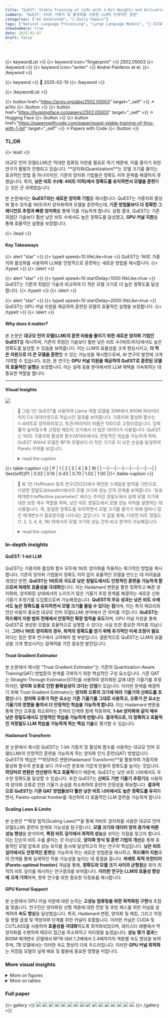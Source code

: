 ```yaml
---
title: "QuEST: Stable Training of LLMs with 1-Bit Weights and Activations"
summary: "QuEST: 1비트 가중치 및 활성화를 사용한 LLM의 안정적인 훈련"
categories: ["AI Generated", "🤗 Daily Papers"]
tags: ["Natural Language Processing", "Large Language Models", "🏢 ISTA",]
showSummary: true
date: 2025-02-07
draft: false
---
```


<br>

{{< keywordList >}}
{{< keyword icon="fingerprint" >}} 2502.05003 {{< /keyword >}}
{{< keyword icon="writer" >}} Andrei Panferov et el. {{< /keyword >}}
 
{{< keyword >}} 🤗 2025-02-10 {{< /keyword >}}
 
{{< /keywordList >}}

{{< button href="https://arxiv.org/abs/2502.05003" target="_self" >}}
↗ arXiv
{{< /button >}}
{{< button href="https://huggingface.co/papers/2502.05003" target="_self" >}}
↗ Hugging Face
{{< /button >}}
{{< button href="https://paperswithcode.com/paper/quest-stable-training-of-llms-with-1-bit" target="_self" >}}
↗ Papers with Code
{{< /button >}}




### TL;DR


{{< lead >}}

대규모 언어 모델(LLM)은 막대한 컴퓨팅 자원을 필요로 하기 때문에, 이를 줄이기 위한 연구가 활발히 진행되고 있습니다.  **양자화(Quantization)**는 모델 크기를 줄이는 효과적인 방법 중 하나이지만, 기존의 양자화 기법들은 정확도 저하 문제를 해결하지 못했습니다. 특히, **낮은 비트 수(예: 4비트 이하)에서 정확도를 유지하면서 모델을 훈련**하는 것은 큰 과제였습니다. 

본 논문에서는 **QuEST라는 새로운 양자화 기법**을 제시합니다. QuEST는 가중치와 활성화 함수 모두를 1비트까지 양자화하여 모델을 훈련하는데,  **기존 방법들보다 더 정확한 그래디언트 추정과 빠른 양자화**를 통해 이를 가능하게 합니다.  실험 결과, QuEST는 기존 최첨단 기술보다 훨씬 낮은 비트 수에서도 높은 정확도를 달성했고, **GPU 커널 지원**을 통해 효율적인 실행을 보장합니다.

{{< /lead >}}


#### Key Takeaways

{{< alert "star" >}}
{{< typeit speed=10 lifeLike=true >}} QuEST는 1비트 가중치와 활성화를 사용하여 LLM을 안정적으로 훈련하는 새로운 방법을 제시합니다. {{< /typeit >}}
{{< /alert >}}

{{< alert "star" >}}
{{< typeit speed=10 startDelay=1000 lifeLike=true >}} QuEST는 기존의 최첨단 기술과 비교하여 더 적은 모델 크기로 더 높은 정확도를 달성합니다. {{< /typeit >}}
{{< /alert >}}

{{< alert "star" >}}
{{< typeit speed=10 startDelay=2000 lifeLike=true >}} QuEST는 GPU 커널 지원을 제공하여 훈련된 모델의 효율적인 실행을 보장합니다. {{< /typeit >}}
{{< /alert >}}

#### Why does it matter?
본 논문은 **대규모 언어 모델(LLM)의 훈련 비용을 줄이기 위한 새로운 양자화 기법인 QuEST**를 제시하여, 기존의 최첨단 기술보다 훨씬 낮은 비트 수(1비트까지)에서도 높은 정확도를 달성할 수 있음을 보여줍니다.  이는 LLM의 효율성을 크게 향상시키고, **더 적은 자원으로 더 큰 모델을 훈련**할 수 있는 가능성을 제시함으로써, AI 연구의 발전에 크게 기여할 수 있습니다. 또한, 본 연구는 **GPU 커널 지원을 제공하여 QuEST로 훈련된 모델의 효율적인 실행**을 보장합니다. 이는 실제 응용 분야에서의 LLM 채택을 가속화하는 데 중요한 역할을 합니다.

------
#### Visual Insights



![](https://arxiv.org/html/2502.05003/x1.png)

> 🔼 그림 1은 QuEST를 사용하여 Llama 계열 모델을 30M에서 800M 파라미터까지 C4 데이터셋으로 학습시킨 결과를 보여줍니다. 가중치와 활성화 함수는 1~4비트로 양자화되었고, 토큰/파라미터 비율은 100으로 고정되었습니다. 압축률이 높아질수록 고정된 메모리 크기에서 더 많은 데이터가 사용됩니다. QuEST는 1비트 가중치와 활성화 함수(W1A1)에서도 안정적인 학습을 가능하게 하며, QuEST W4A4 모델은 BF16 모델보다 더 작은 크기로 더 낮은 손실을 달성하여 Pareto 우위를 보입니다.
> <details>
> <summary>read the caption</summary>
> Figure 1: The scaling law induced by QuEST when training Llama-family models from 30 to 800M parameters on C4, with quantized weights and activations from 1 to 4 bits, in the 100 tokens/parameter regime (higher compression uses proportionally more data at fixed memory). QuEST allows for stable training at 1-bit weights and activations (W1A1), and the QuEST W4A4 model is Pareto-dominant relative to BF16, with lower loss at lower size.
> </details>





{{< table-caption >}}
| P | 1 | 2 | 3 | 4 | 8 | 16 |
|---|---|---|---|---|---|---|
| \text{eff}(P) | 0.02 | 0.16 | 0.43 | 0.70 | 1.02 | 1.00 |{{< /table-caption >}}

> 🔼 표 1은 Hoffmann 등의 연구(2022)에서 제안된 스케일링 법칙을 기반으로, 다양한 정밀도(bitwidth)에서의 모델 크기와 성능 간의 관계를 보여줍니다.  '유효 매개변수(effective parameter)' 배수는 주어진 정밀도에서 실제 모델 크기에 대한 보정 계수 역할을 하며,  낮은 비트 정밀도에서 모델 성능 저하를 설명하는 데 사용됩니다.  즉, 동일한 정확도를 유지하면서 모델 크기를 줄이기 위해 얼마나 많은 매개변수가 필요한지를 나타내는 값입니다.  이 값을 통해,  다양한 비트 정밀도(1, 2, 3, 4, 8, 16) 하에서의 모델 크기와 성능 간의 비교 분석이 가능해집니다.
> <details>
> <summary>read the caption</summary>
> Table 1: Fitted scaling-law “effective parameter” multipliers.
> </details>





### In-depth insights


#### QuEST: 1-bit LLM
QuEST는 가중치와 활성화 함수 모두에 1비트 양자화를 적용하는 획기적인 방법을 제시합니다. 기존의 양자화 기법들이 정확도 저하 없이 효율적인 모델을 만드는 데 어려움을 겪었던 반면, **QuEST는 1비트의 극도로 낮은 정밀도에서도 안정적인 훈련을 가능하게 함으로써 파레토 효율성을 극대화**합니다. 이는 Hadamard 변환을 통한 정확하고 빠른 양자화와, 양자화된 상태에서의 노이즈가 많은 기울기 추정 문제를 해결하는 새로운 신뢰 기울기 추정기를 도입함으로써 가능해졌습니다.  **QuEST의 주요 성과는 낮은 비트 수에서도 높은 정확도를 유지하면서 모델 크기를 줄일 수 있다는 점**이며, 이는 특히 메모리와 연산 비용이 중요한 대규모 언어 모델(LLM) 분야에서 큰 의미를 가집니다.  **QuEST는 하드웨어 지원 범위 전체에서 안정적인 확장 법칙을 유도**하며,  GPU 커널 지원을 통해 QuEST로 생성된 모델을 효율적으로 실행할 수 있다는 사실 또한 중요한 의미를 지닙니다.  **그러나 1비트 양자화의 경우, 최적의 정확도를 얻기 위해 추가적인 미세 조정이 필요**하다는 점은  향후 연구에서 고려해야 할 부분입니다.  결론적으로 QuEST는 LLM의 효율성을 크게 향상시키는 잠재력을 가진 중요한 발전입니다.

#### Trust Gradient Estimator
본 논문에서 제시된 "Trust Gradient Estimator"는 기존의 Quantization-Aware Training(QAT) 방법론의 한계를 극복하기 위한 핵심적인 구성 요소입니다.  기존 QAT는 Straight-Through Estimator(STE)를 사용하여 양자화된 값에 대한 기울기를 추정하지만, **양자화 오류로 인한 불확실성이 크다는 단점**이 있습니다.  이러한 문제를 해결하기 위해 Trust Gradient Estimator는 **양자화 오류의 크기에 따라 기울기의 신뢰도를 조정**합니다.  **양자화 오류가 작은 요소는 기존 기울기를 그대로 사용하고, 오류가 큰 요소는 기울기의 영향을 줄여서 더 안정적인 학습을 가능하게 합니다.**  이는 Hadamard 변환을 통해 연산 오류를 최소화하는 전처리 단계와 함께 작동하여, **1-bit 양자화와 같이 매우 낮은 정밀도에서도 안정적인 학습을 가능하게 만듭니다.**  **결과적으로, 더 정확하고 효율적인 저정밀도 LLM 학습을 가능하게 하는 핵심 기술**로 평가할 수 있습니다.

#### Hadamard Transform
본 논문에서 제시된 QuEST는 1-bit 가중치 및 활성화 함수를 사용하는 대규모 언어 모델(LLM)의 안정적인 훈련을 가능하게 하는 양자화 인식 훈련(QAT) 방법입니다. QuEST의 핵심은 **하당마르 변환(Hadamard Transform)**을 활용하여 가중치와 활성화 함수의 분포를 보다 가우시안 분포에 가깝게 만들어 정확도를 높이는 것입니다.  **하당마르 변환은 연산량이 적고 효율적**이기 때문에, QuEST는 낮은 비트 너비에서도 우수한 정확도를 달성할 수 있습니다.  또한 QuEST는 **신뢰도 기반 기울기 추정기**를 사용하여 양자화 오류로 인한 기울기 손실을 최소화하여 훈련의 안정성을 확보합니다.  **결과적으로 QuEST는 기존 QAT 방법들보다 훨씬 낮은 비트 너비에서도 높은 정확도를 유지**하면서, Pareto-optimal frontier를 개선하여 더 효율적인 LLM 훈련을 가능하게 합니다.

#### Scaling Laws & Limits
본 논문은 **확장 법칙(Scaling Laws)**을 통해 저비트 양자화를 사용한 대규모 언어 모델(LLM) 훈련의 한계와 가능성을 탐구합니다.  **모델 크기와 데이터 양의 증가에 따른 성능 향상**을 분석하며,  **특정 비트 깊이에서 최적의 성능**을 보이는 지점을 찾고자 합니다.  이는 단순히 비트 수를 줄이는 것 이상으로, **양자화 방식 및 훈련 기법의 개선**을 통해 효율적인 모델 압축과 성능 유지를 동시에 달성하고자 하는 연구의 핵심입니다.  **낮은 비트 깊이에서도 안정적인 훈련**을 가능하게 하는 새로운 방법론을 제시하고, **하드웨어 지원**과의 연계를 통해 실제적인 적용 가능성을 높이는 데 중점을 둡니다.  **파레토 최적 프런티어(Pareto-optimal frontier)** 개념을 통해, **정확도와 모델 크기 사이의 균형점**을 찾아 최적의 비트 깊이를 제시하는 연구결과를 보여줍니다.  **이러한 연구는 LLM의 효율성 향상에 크게 기여**하며, 향후 연구를 위한 중요한 이정표를 제시합니다.

#### GPU Kernel Support
본 논문에서 GPU 커널 지원에 대한 논의는 **고성능 컴퓨팅을 위한 최적화된 구현**에 초점을 맞춥니다.  연구진은 양자화된 선형 계층에 대한 전방 및 후방 패스를 위한 커널을 설계하여 **속도 향상**을 달성했습니다. 특히, Hadamard 변환, 양자화 및 패킹, 그리고 저정밀 행렬 곱셈 및 역양자화 단계를 위한 커널이 포함됩니다. 이러한 커널은 CUDA 및 CUTLASS를 사용하여 **효율성을 극대화**하도록 최적화되었으며, 레지스터 레벨에서 역양자화를 수행하여 메모리 접근을 최소화하고 처리량을 높였습니다.  **성능 평가 결과**는 800M 매개변수 모델에서 BF16 대비 1.2배에서 2.4배까지의 계층별 속도 향상을 보여주며, 7B 모델에서는 이러한 속도 향상이 더욱 두드러집니다.  이러한 **GPU 커널 최적화**는 저정밀 모델의 실제 배포 및 활용에 중요한 영향을 미칩니다.


### More visual insights

<details>
<summary>More on figures
</summary>


![](https://arxiv.org/html/2502.05003/x2.png)

> 🔼 그림 2는 8비트 정밀도로 27억 개의 토큰을 학습시킨 후 3천만 매개변수 Llama 모델에 대한 기울기 정렬 비교를 보여줍니다.  세 가지 다른 기울기 추정 방법(Hadamard 변환이 있는 QuEST의 신뢰 추정기, Hadamard 변환이 없는 QuEST의 신뢰 추정기, STE)을 사용하여 각 변환기 블록 이후의 활성화에 대한 중간 기울기를 계산합니다. 활성화 양자화를 비활성화하고 '참' 기울기를 계산하여 그래디언트 정렬(코사인 유사도)을 계산합니다. 높은 유사도는 추정기가 전체 정밀도에 가까운 고품질 기울기를 생성함을 나타냅니다.  QuEST의 신뢰 추정기(Hadamard 변환 포함 및 미포함)는 깊이가 증가함에 따라 매우 높고 일관된 정렬(0.8 이상)을 보여주는 반면, STE는 정렬이 낮고 분산이 큽니다.  이는 QuEST의 신뢰 추정기가 더 나은 기울기 추정을 제공함을 시사합니다.
> <details>
> <summary>read the caption</summary>
> Figure 2: Gradient alignment comparison for a 30M Llama model after training on 2.7B tokens in 8-bit precision.
> </details>



![](https://arxiv.org/html/2502.05003/x3.png)

> 🔼 그림 3은 30M 크기의 모델을 대상으로, QuEST와 성능이 조정된 LSQ 방법을 사용하여 여러 비트 너비에서의 perplexity(PPL)를 비교한 결과를 보여줍니다. QuEST는 일관되게 더 낮은 PPL 값을 나타내며, 압축률이 높아질수록 그 차이가 더욱 커지는 것을 확인할 수 있습니다. 즉, QuEST는 모델 크기 감소에 따른 정확도 저하를 효과적으로 완화한다는 것을 의미합니다.
> <details>
> <summary>read the caption</summary>
> Figure 3: Perplexity (PPL) across bit-widths with QuEST vs. a tuned variant of LSQ on a 30M model. QuEST leads to consistently lower PPL, with the advantage growing with compression.
> </details>



![](https://arxiv.org/html/2502.05003/x4.png)

> 🔼 그림 4는 다양한 수치적 정밀도(P)와 형식(INT, FP, INT+sparse)에 대해 분석에서 도출된 효율성 계수 eff(P)/P를 보여줍니다.  효율성 계수는 모델 크기 대비 성능을 나타내는 지표이며, 값이 클수록 효율적임을 의미합니다.  그림은 INT4가 하드웨어에서 지원하는 형식 중 가장 높은 효율성을 보임을 시사합니다.  즉, INT4를 사용하여 모델을 훈련시키는 것이 다른 형식보다 메모리 사용량 대비 더 나은 정확도를 제공한다는 것을 의미합니다.  이러한 효율성 향상은 메모리 사용량을 줄이고 훈련 속도를 높이는 데 기여할 수 있습니다.
> <details>
> <summary>read the caption</summary>
> Figure 4: Illustration of the efficiency factors eff⁢(P)/Peff𝑃𝑃\text{eff}(P)/Peff ( italic_P ) / italic_P, arising from our analysis, for different numerical precisions P𝑃Pitalic_P and formats (INT, FP, INT+sparse). Higher is better. INT4 appears to have the highest efficiency among hardware-supported formats.
> </details>



![](https://arxiv.org/html/2502.05003/x5.png)

> 🔼 그림 5는 QuEST의 추가적인 확장성 법칙들을 보여줍니다. (a)는 4비트 정밀도에서 INT, FP, INT+Sparse 형식들을 비교하고, (b)는 가중치만 양자화했을 때의 확장성 법칙들을 보여주는 데, 여기서 2비트가 파레토 최적임을 보여줍니다. (c)는 신뢰도 추정이 Hadamard 정규화로부터 상당한 이점을 얻는다는 것을 보여줍니다.  즉, QuEST가 다양한 양자화 방식과 모델 크기에 대해 안정적인 성능을 보임을 시각적으로 나타냅니다.  INT와 FP, 그리고 INT+Sparse 비교는 모델 크기 대비 정확도 측면에서 QuEST의 효율성을,  가중치 양자화만의 결과는 양자화 비트 수를 줄일 때 QuEST의 성능을, Hadamard 정규화의 효과는 QuEST의 핵심 알고리즘 성능을 각각 보여줍니다.
> <details>
> <summary>read the caption</summary>
> Figure 5: Additional scaling laws induced by QuEST: (a, left) compares INT, FP, and INT+sparse formats at 4-bit precision, (b, middle) shows the scaling laws for weight-only quantization, where 2-bit appears to be Pareto-dominant, while (c, right) shows that trust estimation benefits significantly from Hadamard normalization.
> </details>



![](https://arxiv.org/html/2502.05003/x6.png)

> 🔼 그림 6은 단일 RTX 4090 GPU에서 QuEST INT4와 BF16의 계층별 속도 향상을 보여줍니다. 결과에는 QuEST의 양자화/역양자화 비용과 Hadamard 변환 비용(주황색 막대)이 포함되어 있습니다. 훈련된 8억 매개변수 QuEST 4비트 모델과 비례하는 70억 매개변수 모델의 추론 속도 향상 결과를 제시합니다. 그림은 각 계층의 연산에 대한 속도 향상을 보여주며, Hadamard 변환의 영향과 양자화/역양자화에 드는 오버헤드까지 고려한 결과임을 보여줍니다. 또한, 8억 매개변수 모델뿐 아니라, 70억 매개변수 모델에 대한 추론 속도 향상 결과도 함께 제시하여 모델 크기의 영향까지 고려한 분석을 제공합니다.
> <details>
> <summary>read the caption</summary>
> Figure 6: Per-layer speedups for QuEST INT4 vs BF16, on a single RTX 4090 GPU. The results take into account quantization/dequantization costs for QuEST, and include the cost of the Hadamard transform (orange bar). We present results for the 800M 4-bit QuEST model we trained, as well as inference speedups for a proportional 7B-parameter model.
> </details>



![](https://arxiv.org/html/2502.05003/x7.png)

> 🔼 그림 7은 단일 RTX 4090 GPU에서 8억 개 매개변수 모델을 사용하여 다양한 배치 크기에 따른 QuEST INT4와 BF16의 종단 간 사전 채우기 속도 향상을 보여줍니다. QuEST는 계산 작업이 더 많은 큰 배치 크기에서 더 효과적입니다.
> <details>
> <summary>read the caption</summary>
> Figure 7: End-to-end prefill speedups for QuEST INT4 vs BF16, across different batch sizes, using the 800M parameter model on a single RTX 4090 GPU. As expected, QuEST is most effective for larger batch sizes, where the workload is more compute-bound.
> </details>



![](https://arxiv.org/html/2502.05003/x8.png)

> 🔼 그림 8은 QuEST를 사용하여 학습된 30M 모델에 대한 학습 반복 횟수의 함수로서, Mα∗=0M_{'{α}^{*}'=0}인 가중치의 비율을 보여줍니다.  이 그림은 Hadamard 변환(HT)의 유무에 따른 가중치 마스크의 변화를 보여주는 시각적 자료입니다.  HT를 적용하지 않았을 때는 예상보다 훨씬 많은 가중치가 마스크 처리되었고, 그 비율이 학습이 진행됨에 따라 일정하지 않았음을 보여줍니다. 반면 HT를 적용했을 때는 마스크된 가중치의 비율이 예상치에 더 가까웠고, 훨씬 안정적으로 변화함을 보여줍니다. 이는 HT가 QuEST의 가중치 마스크 효율성을 향상시킨다는 것을 시각적으로 증명합니다.
> <details>
> <summary>read the caption</summary>
> Figure 8: Fraction of weights for which Mα∗=0subscript𝑀superscript𝛼0M_{\alpha^{*}}=0italic_M start_POSTSUBSCRIPT italic_α start_POSTSUPERSCRIPT ∗ end_POSTSUPERSCRIPT end_POSTSUBSCRIPT = 0 as a function of number of training iterations for a 30M model trained with QuEST.
> </details>



![](https://arxiv.org/html/2502.05003/x9.png)

> 🔼 그림 9는 QuEST W8A8을 사용하여 학습된 30M 모델에서 이전 반복에서 새로운 반복으로 유지되는 마스크된 값의 비율을 보여줍니다.  이 그림은 Hadamard 변환의 효과를 보여주기 위해,  Hadamard 변환을 사용한 경우와 사용하지 않은 경우 두 가지 상황을 비교하여 나타냅니다.  각 셀은 특정 이전 반복에서 마스크된 값 중 얼마나 많은 비율이 나중 반복에서도 마스크된 상태로 남아있는지를 보여주는 백분율을 나타냅니다. 이를 통해 Hadamard 변환이 마스크의 지속성에 미치는 영향, 즉 마스크된 값의 안정성을 정량적으로 평가할 수 있습니다.  Hadamard 변환이 적용된 경우 마스크된 값의 지속성이 감소하는 것을 확인할 수 있습니다.
> <details>
> <summary>read the caption</summary>
> Figure 9: Fraction of masked values retained from an old iteration to a new iteration for a 30M model trained with QuEST W8A8.
> </details>



![](https://arxiv.org/html/2502.05003/x10.png)

> 🔼 그림 10은 3000만 매개변수를 가진 모델의 사전 훈련에서 외부 신뢰 스케일링 계수(s)가 QuEST 성능에 미치는 영향을 보여줍니다. QuEST는 신뢰 기반 기울기 추정기를 사용하는 양자화 인식 훈련(QAT) 방법입니다. 이 그래프는 다양한 s 값에 따른 검증 손실을 나타내어 최적의 s 값을 결정하는 데 도움이 됩니다.  외부 신뢰 스케일링 계수는 양자화 오차가 큰 항목에 대한 기울기 업데이트의 중요도를 조절하는 데 사용됩니다.
> <details>
> <summary>read the caption</summary>
> Figure 10: Performance of QuEST as a function of the outer trust scaling factor s𝑠sitalic_s for a 30M model pretraining.
> </details>



![](https://arxiv.org/html/2502.05003/x11.png)

> 🔼 그림 11은 30M 매개변수 모델을 3B 토큰으로 W4A4 비트 너비로 학습시킨 결과에 대한 손실 곡선을 보여줍니다. QuEST, LSQ, PACT, BF16 네 가지 방법을 비교 분석했습니다. (a) 전체 학습 손실 곡선을 보여주는 그래프에서는 QuEST가 BF16과 유사하게 학습이 잘 되는 반면 LSQ보다 성능이 훨씬 우수하고, PACT는 손실이 매우 커서 학습이 제대로 되지 않음을 보여줍니다. (b) 1000번의 반복 이후 학습 단계를 확대하여 보여주는 그래프에서는 QuEST가 LSQ보다 훨씬 낮은 손실 값을 유지하며 학습 전 과정에서 안정적이고 정확한 결과를 얻음을 보여줍니다.
> <details>
> <summary>read the caption</summary>
> Figure 11: Training loss curves for a 30M model trained on 3B tokens with W4A4 bitwidth, comparing QuEST (ours), LSQ, PACT, and BF16. (a) Full training loss curves, showing that QuEST closely follows BF16 and consistently outperforms LSQ, while PACT struggles with high loss. (b) Zoomed-in view of training steps after 1000, excluding PACT for clarity, highlighting that QuEST maintains a lower loss than LSQ throughout training.
> </details>



![](https://arxiv.org/html/2502.05003/x12.png)

> 🔼 그림 12는 30M 매개변수 모델에 대해 4비트 가중치와 활성화 함수를 사용하여 데이터셋의 10%로 학습시킨 PACT에 대한 하이퍼파라미터 검색 결과를 보여줍니다. 검색은 학습률 스케일링(LR Scale)과 알파 가중치 감쇠에 대한 다양한 값을 탐색하며, 검증 손실은 색상 기울기로 표시됩니다. 검증 손실이 더 낮을수록(어두운 색상) 더 나은 구성을 나타냅니다.  이 그림은 학습률 스케일링과 가중치 감쇠의 최적 조합을 찾는 과정을 시각적으로 보여줍니다.
> <details>
> <summary>read the caption</summary>
> Figure 12: Hyperparameter search for PACT on a 30M parameter model with 4-bit weights and activations, trained on 10% of the dataset. The search explores different values for learning rate scaling (LR Scale) and alpha weight decay, with validation loss indicated by the color gradient. Lower validation loss (darker colors) corresponds to better configurations.
> </details>



![](https://arxiv.org/html/2502.05003/extracted/6183871/figures/PACT-hparam-search.png)

> 🔼 그림 13은 토큰/파라미터 비율이 {25, 50, 100}인 3비트 및 4비트 QuEST에 대한 스케일링 법칙 (5)의 적합 결과를 보여줍니다. 이 그림은 모델 크기가 증가함에 따라 손실이 어떻게 변하는지를 보여주는 그래프로, QuEST의 성능을 다양한 모델 크기에서 평가하는 데 도움이 됩니다. 특히, 토큰/파라미터 비율을 변화시키면서 3비트와 4비트 QuEST의 스케일링 법칙을 비교 분석하여 어떤 비율에서 더 나은 성능을 보이는지 확인하는 데 사용됩니다.
> <details>
> <summary>read the caption</summary>
> Figure 13: Scaling law (5) fit for 3 and 4 bit QuEST with tokens/parameters ratios in {25,50,100}2550100\{25,50,100\}{ 25 , 50 , 100 }.
> </details>



![](https://arxiv.org/html/2502.05003/x13.png)

> 🔼 그림 14는 고정된 모델 메모리 용량에서 토큰-파라미터 비율의 함수로서 다양한 QuEST 정밀도의 성능을 보여줍니다. 이 그래프는 모델 크기가 증가함에 따라(1.6GB, 6.4GB, 14GB, 140GB) 4비트 정밀도가 최적점에 도달하는 시점이 어떻게 변하는지 보여줍니다. 회색선은 4비트 최적성 임계값을 나타냅니다.  즉, 특정 모델 크기에서 토큰-파라미터 비율이 증가하면 특정 시점부터 4비트가 가장 좋은 성능을 보임을 시각적으로 보여주는 그림입니다.
> <details>
> <summary>read the caption</summary>
> Figure 14: Different QuEST precision performance as a function of tokens-to-parameters ratio at a fixed model memory footprint. The gray line indicates a 4-bit optimality threshold.
> </details>



</details>




<details>
<summary>More on tables
</summary>


{{< table-caption >}}
| Model | HellaSWAG Accuracy (%) ↑ |
|---|---| 
| BF16 (800M, 80B tokens) | 39.52 |
| QuEST 4-bit (800M, 80B tokens) | 39.22 |{{< /table-caption >}}
> 🔼 본 표는 QuEST를 사용하여 훈련된 4비트 정밀도 모델과 BF16(반정밀도 부동소수점) 모델의 HellaSWAG(Hellaciously SWAG) 벤치마크에 대한 제로샷 평가 결과를 보여줍니다. HellaSWAG는 상식 추론 능력을 평가하는 벤치마크입니다. 두 모델 모두 800M 파라미터로 80B 토큰으로 훈련되었으며, 결과는 거의 동일합니다.  이는 QuEST를 사용한 훈련이 정확도 손실 없이 정밀도와 계산 비용을 크게 줄일 수 있음을 보여줍니다.
> <details>
> <summary>read the caption</summary>
> Table 2: Zero-shot evaluation on HellaSWAG comparing QuEST 4-bit to its BF16 counterpart. The results are nearly identical, confirming that training with QuEST is lossless.
> </details>

{{< table-caption >}}
| Model size | 30M | 50M | 100M | 200M | 430M | 800M |
|---|---|---|---|---|---|---|
| Num. Blocks | 6 | 7 | 8 | 10 | 13 | 16 |
| Hidden Size | 640 | 768 | 1024 | 1280 | 1664 | 2048 |
| Num. Attn. Heads | 5 | 6 | 8 | 10 | 13 | 16 |
| Learning Rate | 0.0012 | 0.0012 | 0.0006 | 0.0003 | 0.00015 | 0.000075 |
| Num. Tokens | 3B | 5B | 10B | 20B | 43B | 80B |{{< /table-caption >}}
> 🔼 표 3은 논문에서 사용된 각 모델 크기에 대한 초매개변수를 보여줍니다.  모델 크기(30M, 50M, 100M, 200M, 430M, 800M), 블록 수, 은닉 크기, 어텐션 헤드 수, 학습률, 토큰 수 등의 정보를 포함하고 있으며, 각 모델 크기에 따른 최적의 하이퍼파라미터 설정을 보여줍니다. 이는 모델 성능에 직접적인 영향을 미치는 중요한 정보입니다.
> <details>
> <summary>read the caption</summary>
> Table 3: Hyper-parameters used for each model size.
> </details>

{{< table-caption >}}
| Weight Decay | 2-bit PPL ↓ | 3-bit PPL ↓ | 4-bit PPL ↓ |
|---|---|---|---|
| 0.001 | 37.02 | 31.10 | 27.93 |
| 0.01 | 36.91 | 30.89 | 27.72 |
| 0.1 | **36.54** | **30.26** | **27.51** |
| 1.0 | 38.12 | 31.16 | 28.67 |{{< /table-caption >}}
> 🔼 표 4는 30M 모델에 대해 비트 너비별 LSQ에 대한 가중치 감쇠 하이퍼파라미터 검색 결과를 보여줍니다.  다양한 비트 너비(2비트, 3비트, 4비트)에 대해 여러 가중치 감쇠 값을 시도하여 검증 손실을 측정했습니다.  가장 낮은 검증 손실을 기록한 설정이 굵게 표시되어 있으며, 이는 해당 비트 너비에 대한 최적의 가중치 감쇠 값임을 나타냅니다. 이 표는 본 논문의 저자들이 제안하는 QuEST 방법과 기존의 LSQ 방법을 비교 평가하는 데 사용된 하이퍼파라미터 튜닝 과정의 일부입니다.
> <details>
> <summary>read the caption</summary>
> Table 4: Weight decay hyperparameter search results for LSQ across different bitwidths of 30M model. The best-performing setting is highlighted in bold.
> </details>

</details>




### Full paper

{{< gallery >}}
<img src="paper_images/1.png" class="grid-w50 md:grid-w33 xl:grid-w25" />
<img src="paper_images/2.png" class="grid-w50 md:grid-w33 xl:grid-w25" />
<img src="paper_images/3.png" class="grid-w50 md:grid-w33 xl:grid-w25" />
<img src="paper_images/4.png" class="grid-w50 md:grid-w33 xl:grid-w25" />
<img src="paper_images/5.png" class="grid-w50 md:grid-w33 xl:grid-w25" />
<img src="paper_images/6.png" class="grid-w50 md:grid-w33 xl:grid-w25" />
<img src="paper_images/7.png" class="grid-w50 md:grid-w33 xl:grid-w25" />
<img src="paper_images/8.png" class="grid-w50 md:grid-w33 xl:grid-w25" />
<img src="paper_images/9.png" class="grid-w50 md:grid-w33 xl:grid-w25" />
<img src="paper_images/10.png" class="grid-w50 md:grid-w33 xl:grid-w25" />
<img src="paper_images/11.png" class="grid-w50 md:grid-w33 xl:grid-w25" />
<img src="paper_images/12.png" class="grid-w50 md:grid-w33 xl:grid-w25" />
<img src="paper_images/13.png" class="grid-w50 md:grid-w33 xl:grid-w25" />
<img src="paper_images/14.png" class="grid-w50 md:grid-w33 xl:grid-w25" />
<img src="paper_images/15.png" class="grid-w50 md:grid-w33 xl:grid-w25" />
<img src="paper_images/16.png" class="grid-w50 md:grid-w33 xl:grid-w25" />
{{< /gallery >}}